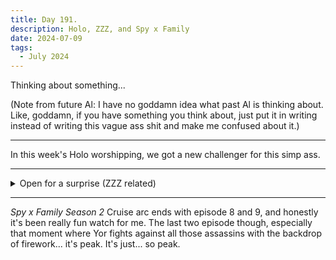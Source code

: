```yaml
---
title: Day 191.
description: Holo, ZZZ, and Spy x Family
date: 2024-07-09
tags: 
  - July 2024
---
```


Thinking about something...

(Note from future Al: I have no goddamn idea what past Al is thinking about. Like, goddamn, if you have something you think about, just put it in writing instead of writing this vague ass shit and make me confused about it.)

-----

In this week's Holo worshipping, we got a new challenger for this simp ass.



-----

<details>
<summary>Open for a surprise (ZZZ related)</summary>

Here are some Grace smile to make your day!

<a href="https://imgur.com/maslkbS"><img src="https://i.imgur.com/maslkbS.png" title="source: imgur.com" width="500px" alt="Grace radiant"/></a>

</details>

-----

*Spy x Family Season 2* Cruise arc ends with episode 8 and 9, and honestly it's been really fun watch for me. The last two episode though, especially that moment where Yor fights against all those assassins with the backdrop of firework... it's peak. It's just... so peak.